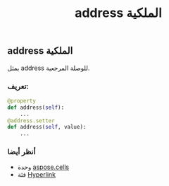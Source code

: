 ﻿---
title: address الملكية
second_title: Aspose.Cells for Python via .NET API المراجع
description:
type: docs
weight: 40
url: /ar/python-net/aspose.cells/hyperlink/address/
is_root: false
---
##  address الملكية

يمثل address للوصلة المرجعية.
###  تعريف:
```python
@property
def address(self):
    ...
@address.setter
def address(self, value):
    ...
```

###  أنظر أيضا
* وحدة [aspose.cells](../../)
* فئة [Hyperlink](/cells/ar/python-net/aspose.cells/hyperlink)
